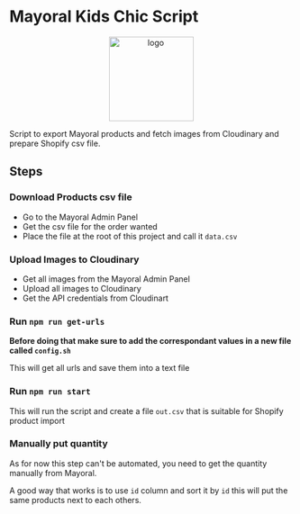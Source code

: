 
# Mayoral Kids Chic Script

<p align="center">
    <img alt="logo" src="https://cdn.shopify.com/s/files/1/0297/6772/9245/files/mayoral-baby-chic_360x.png?v=158932103" width="150" />
</p>


Script to export Mayoral products and fetch images from Cloudinary and prepare Shopify csv file.

## Steps

### Download Products csv file 
- Go to the Mayoral Admin Panel
- Get the csv file for the order wanted
- Place the file at the root of this project and call it `data.csv`

### Upload Images to Cloudinary
- Get all images from the Mayoral Admin Panel
- Upload all images to Cloudinary 
- Get the API credentials from Cloudinart

### Run `npm run get-urls` 
**Before doing that make sure to add the correspondant values in a new file called `config.sh`**

This will get all urls and save them into a text file

### Run `npm run start`
This will run the script and create a file `out.csv` that is suitable for Shopify product import

### Manually put quantity
As for now this step can't be automated, you need to get the quantity manually from Mayoral.

A good way that works is to use `id` column and sort it by `id` this will put the same products next to each others.

